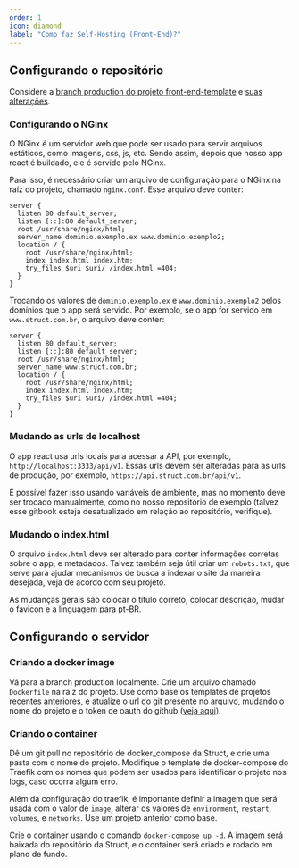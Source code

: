 ```yaml
---
order: 1
icon: diamond
label: "Como faz Self-Hosting (Front-End)?"
---
```


<!-- Artur Padovesi  -->

## Configurando o repositório

Considere a [branch production do projeto front-end-template](https://github.com/StructCE/react-template/tree/production) e [suas alterações](https://github.com/StructCE/react-template/compare/main...production).

### Configurando o NGinx

O NGinx é um servidor web que pode ser usado para servir arquivos estáticos, como imagens, css, js, etc. Sendo assim, depois que nosso app react é buildado, ele é servido pelo NGinx.

Para isso, é necessário criar um arquivo de configuração para o NGinx na raíz do projeto, chamado `nginx.conf`. Esse arquivo deve conter:

```nginx
server {
  listen 80 default_server;
  listen [::]:80 default_server;
  root /usr/share/nginx/html;
  server_name dominio.exemplo.ex www.dominio.exemplo2;
  location / {
    root /usr/share/nginx/html;
    index index.html index.htm;
    try_files $uri $uri/ /index.html =404;
  }
}
```

Trocando os valores de `dominio.exemplo.ex` e `www.dominio.exemplo2` pelos domínios que o app será servido. Por exemplo, se o app for servido em `www.struct.com.br`, o arquivo deve conter:

```nginx
server {
  listen 80 default_server;
  listen [::]:80 default_server;
  root /usr/share/nginx/html;
  server_name www.struct.com.br;
  location / {
    root /usr/share/nginx/html;
    index index.html index.htm;
    try_files $uri $uri/ /index.html =404;
  }
}
```

### Mudando as urls de localhost

O app react usa urls locais para acessar a API, por exemplo, `http://localhost:3333/api/v1`. Essas urls devem ser alteradas para as urls de produção, por exemplo, `https://api.struct.com.br/api/v1`.

É possível fazer isso usando variáveis de ambiente, mas no momento deve ser trocado manualmente, como no nosso repositório de exemplo (talvez esse gitbook esteja desatualizado em relação ao repositório, verifique).


### Mudando o index.html

O arquivo `index.html` deve ser alterado para conter informações corretas sobre o app, e metadados. Talvez também seja útil criar um `robots.txt`, que serve para ajudar mecanismos de busca a indexar o site da maneira desejada, veja de acordo com seu projeto.

As mudanças gerais são colocar o título correto, colocar descrição, mudar o favicon e a linguagem para pt-BR.


## Configurando o servidor

### Criando a docker image

Vá para a branch production localmente. Crie um arquivo chamado `Dockerfile` na raíz do projeto. Use como base os templates de projetos recentes anteriores, e atualize o url do git presente no arquivo, mudando o nome do projeto e o token de oauth do github ([veja aqui](./README.md#crie-a-imagem-docker)).

### Criando o container

Dê um git pull no repositório de docker_compose da Struct, e crie uma pasta com o nome do projeto. Modifique o template de docker-compose do Traefik com os nomes que podem ser usados para identificar o projeto nos logs, caso ocorra algum erro.

Além da configuração do traefik, é importante definir a imagem que será usada com o valor de `image`, alterar os valores de `environment`, `restart`, `volumes`, e `networks`. Use um projeto anterior como base.

Crie o container usando o comando `docker-compose up -d`. A imagem será baixada do repositório da Struct, e o container será criado e rodado em plano de fundo.

